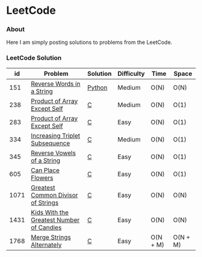 LeetCode
=========

### About
Here I am simply posting solutions to problems from the LeetCode.

### LeetCode Solution
| id | Problem | Solution | Difficulty | Time | Space |
|----| ------- | -------- | ---------- | ---- | ----- |
| 151|[Reverse Words in a String](https://leetcode.com/problems/reverse-words-in-a-string/description/?envType=study-plan-v2&envId=leetcode-75)|[Python](./src/151_Reverse_Words_in_a_String/151_Reverse_Words_in_a_String.py)|Medium|O(N)|O(N)|
| 238|[Product of Array Except Self](https://leetcode.com/problems/product-of-array-except-self/description/?envType=study-plan-v2&envId=leetcode-75)|[C](./src/238_Product_of_Array_Except_Self/238_Product_of_Array_Except_Self.c)|Medium|O(N)|O(1)|
| 283|[Product of Array Except Self](https://leetcode.com/problems/move-zeroes/description/?envType=study-plan-v2&envId=leetcode-75)|[C](./src/283_Move_Zeroes/283_Move_Zeroes.c)|Easy|O(N)|O(1)|
| 334|[Increasing Triplet Subsequence](https://leetcode.com/problems/increasing-triplet-subsequence/description/?envType=study-plan-v2&envId=leetcode-75)|[C](./src/334_Increasing_Triplet_Subsequence/334_Increasing_Triplet_Subsequence.c)|Medium|O(N)|O(1)|
| 345|[Reverse Vowels of a String](https://leetcode.com/problems/reverse-vowels-of-a-string/description/?envType=study-plan-v2&envId=leetcode-75)|[C](./src/345_Reverse_Vowels_of_a_String/345_Reverse_Vowels_of_a_String.c)|Easy|O(N)|O(1)|
| 605|[Can Place Flowers](https://leetcode.com/problems/can-place-flowers/description/?envType=study-plan-v2&envId=leetcode-75)|[C](./src/605_Can_Place_Flowers/605_Can_Place_Flowers.c)|Easy|O(N)|O(1)|
| 1071|[Greatest Common Divisor of Strings](https://leetcode.com/problems/greatest-common-divisor-of-strings/description/?envType=study-plan-v2&envId=leetcode-75)|[C](./src/1071_Greatest_Common_Divisor_of_Strings/1071_Greatest_Common_Divisor_of_Strings.c)|Easy|O(N)|O(N)|
| 1431|[Kids With the Greatest Number of Candies](https://leetcode.com/problems/kids-with-the-greatest-number-of-candies/description/?envType=study-plan-v2&envId=leetcode-75)|[C](./src/1431_Kids_With_the_Greatest_Number_of_Candies/1431_Kids_With_the_Greatest_Number_of_Candies.c)|Easy|O(N)|O(N)|
| 1768|[Merge Strings Alternately](https://leetcode.com/problems/merge-strings-alternately/description/?envType=study-plan-v2&envId=leetcode-75)|[C](./src/1768_Merge_Strings_Alternately/1768_Merge_Strings_Alternately.c)|Easy|O(N + M)|O(N + M)|
